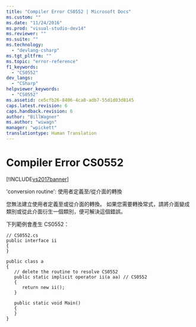 ```yaml
---
title: "Compiler Error CS0552 | Microsoft Docs"
ms.custom: ""
ms.date: "11/24/2016"
ms.prod: "visual-studio-dev14"
ms.reviewer: ""
ms.suite: ""
ms.technology: 
  - "devlang-csharp"
ms.tgt_pltfrm: ""
ms.topic: "error-reference"
f1_keywords: 
  - "CS0552"
dev_langs: 
  - "CSharp"
helpviewer_keywords: 
  - "CS0552"
ms.assetid: ce5cfb26-8406-4ca0-adb7-55d1d03d8145
caps.latest.revision: 6
caps.handback.revision: 6
author: "BillWagner"
ms.author: "wiwagn"
manager: "wpickett"
translationtype: Human Translation
---
```

# Compiler Error CS0552
[!INCLUDE[vs2017banner](../../../csharp/includes/vs2017banner.md)]

'conversion routine': 使用者定義至\/從介面的轉換  
  
 您無法建立使用者定義至或從介面的轉換。  如果您需要轉換常式，請將介面變成類別或從此介面衍生一個類別，便可解決這個錯誤。  
  
 下列範例會產生 CS0552：  
  
```  
// CS0552.cs  
public interface ii  
{  
}  
  
public class a  
{  
   // delete the routine to resolve CS0552  
   public static implicit operator ii(a aa) // CS0552  
   {  
      return new ii();  
   }  
  
   public static void Main()  
   {  
   }  
}  
```
